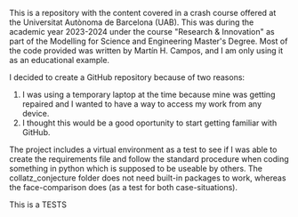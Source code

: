This is a repository with the content covered in a crash course offered at the Universitat Autònoma de Barcelona (UAB). This was during the academic year 2023-2024 under the course "Research & Innovation" as part of the Modelling for Science and Engineering Master's Degree. Most of the code provided was written by Martín H. Campos, and I am only using it as an educational example.

I decided to create a GitHub repository because of two reasons:
1. I was using a temporary laptop at the time because mine was getting repaired and I wanted to have a way to access my work from any device.
2. I thought this would be a good oportunity to start getting familiar with GitHub.

The project includes a virtual environment as a test to see if I was able to create the requirements file and follow the standard procedure when coding something in python which is supposed to be useable by others. The collatz_conjecture folder does not need built-in packages to work, whereas the face-comparison does (as a test for both case-situations).


This is a TESTS